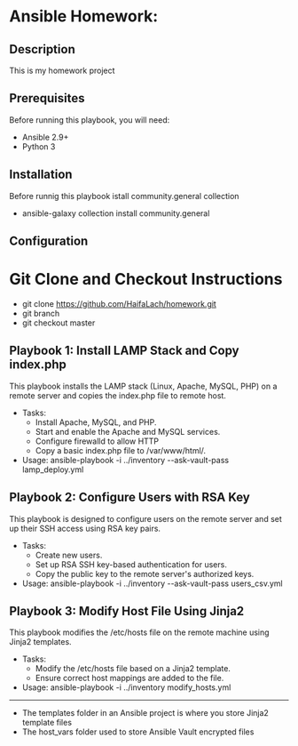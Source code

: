 # Ansible Homework: 
## Description
This is my homework project 

## Prerequisites
Before running this playbook, you will need:
- Ansible 2.9+
- Python 3
## Installation 
Before runnig this playbook istall community.general collection
- ansible-galaxy collection install community.general

## Configuration
# Git Clone and Checkout Instructions
   - git clone https://github.com/HaifaLach/homework.git
   - git branch
   - git checkout master
     
## Playbook 1: Install LAMP Stack and Copy index.php
This playbook installs the LAMP stack (Linux, Apache, MySQL, PHP) on a remote server and copies the index.php file to remote host.
- Tasks:
  - Install Apache, MySQL, and PHP.
  - Start and enable the Apache and MySQL services.
  - Configure firewalld to allow HTTP
  - Copy a basic index.php file to /var/www/html/.
- Usage:
ansible-playbook  -i ../inventory --ask-vault-pass lamp_deploy.yml
## Playbook 2: Configure Users with RSA Key
This playbook is designed to configure users on the remote server and set up their SSH access using RSA key pairs.
- Tasks:
   - Create new users.
   - Set up RSA SSH key-based authentication for users.
   - Copy the public key to the remote server's authorized keys.
- Usage:
ansible-playbook  -i ../inventory --ask-vault-pass users_csv.yml
## Playbook 3: Modify Host File Using Jinja2
This playbook modifies the /etc/hosts file on the remote machine using Jinja2 templates.
- Tasks:
  - Modify the /etc/hosts file based on a Jinja2 template.
  - Ensure correct host mappings are added to the file.
- Usage:
ansible-playbook  -i ../inventory modify_hosts.yml
------------------------------------------------------------------------
- The templates folder in an Ansible project is where you store Jinja2 template files
- The host_vars folder used to store Ansible Vault encrypted files

